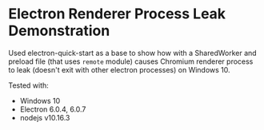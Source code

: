 # Electron Renderer Process Leak Demonstration

Used electron-quick-start as a base to show how with a SharedWorker and preload file (that uses `remote` module) causes Chromium renderer process to leak (doesn't exit with other electron processes) on Windows 10.

Tested with:
- Windows 10
- Electron 6.0.4, 6.0.7
- nodejs v10.16.3

